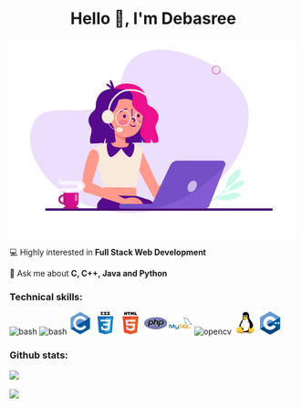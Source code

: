 <h1 align="center">Hello 👋, I'm Debasree</h1>

<img align="center" alt="coding" src="https://github.com/DebasreeNath48/DebasreeNath48/blob/main/girl_coding.gif"/>

💻 Highly interested in **Full Stack Web Development**

💬 Ask me about **C, C++, Java and Python**

<h3 align="left">Technical skills:</h3>

<img src="https://www.vectorlogo.zone/logos/java/java-horizontal.svg" alt="bash" width="60" height="40"/> <img src="https://www.vectorlogo.zone/logos/python/python-icon.svg" alt="bash" width="40" height="40"/> <img src="https://raw.githubusercontent.com/devicons/devicon/master/icons/c/c-original.svg" alt="c" width="40" height="40"/> <img src="https://raw.githubusercontent.com/devicons/devicon/master/icons/css3/css3-original-wordmark.svg" alt="css3" width="40" height="40"/> <img src="https://raw.githubusercontent.com/devicons/devicon/master/icons/html5/html5-original-wordmark.svg" alt="html5" width="40" height="40"/> <img src="https://raw.githubusercontent.com/devicons/devicon/master/icons/php/php-original.svg" alt="php" width="40" height="40"/> <img src="https://raw.githubusercontent.com/devicons/devicon/master/icons/mysql/mysql-original-wordmark.svg" alt="mysql" width="40" height="40"/> <img src="https://www.vectorlogo.zone/logos/opencv/opencv-icon.svg" alt="opencv" width="40" height="40"/> <img src="https://raw.githubusercontent.com/devicons/devicon/master/icons/linux/linux-original.svg" alt="linux" width="40" height="40"/> <img src="https://raw.githubusercontent.com/devicons/devicon/master/icons/cplusplus/cplusplus-original.svg" alt="cplusplus" width="40" height="40"/>

<h3 align="left">Github stats: </h3>

![](https://github-readme-stats.vercel.app/api/top-langs/?username=DebasreeNath48&theme=vision-friendly-dark&hide_border=true&include_all_commits=true&count_private=true&layout=compact)

![](https://github-readme-streak-stats.herokuapp.com/?user=DebasreeNath48&theme=vision-friendly-dark&hide_border=true)
